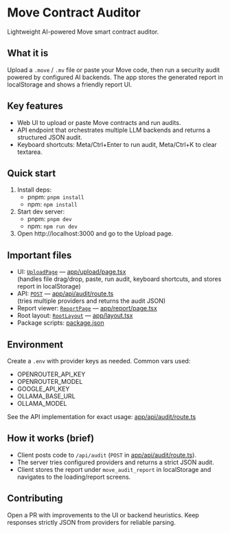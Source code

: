# Move Contract Auditor

Lightweight AI-powered Move smart contract auditor.

## What it is
Upload a `.move` / `.mv` file or paste your Move code, then run a security audit powered by configured AI backends. The app stores the generated report in localStorage and shows a friendly report UI.

## Key features
- Web UI to upload or paste Move contracts and run audits.
- API endpoint that orchestrates multiple LLM backends and returns a structured JSON audit.
- Keyboard shortcuts: Meta/Ctrl+Enter to run audit, Meta/Ctrl+K to clear textarea.

## Quick start
1. Install deps:
   - pnpm: `pnpm install`
   - npm: `npm install`
2. Start dev server:
   - pnpm: `pnpm dev`
   - npm: `npm run dev`
3. Open http://localhost:3000 and go to the Upload page.

## Important files
- UI: [`UploadPage`](app/upload/page.tsx) — [app/upload/page.tsx](app/upload/page.tsx)  
  (handles file drag/drop, paste, run audit, keyboard shortcuts, and stores report in localStorage)
- API: [`POST`](app/api/audit/route.ts) — [app/api/audit/route.ts](app/api/audit/route.ts)  
  (tries multiple providers and returns the audit JSON)
- Report viewer: [`ReportPage`](app/report/page.tsx) — [app/report/page.tsx](app/report/page.tsx)
- Root layout: [`RootLayout`](app/layout.tsx) — [app/layout.tsx](app/layout.tsx)
- Package scripts: [package.json](package.json)

## Environment
Create a `.env` with provider keys as needed. Common vars used:
- OPENROUTER_API_KEY
- OPENROUTER_MODEL
- GOOGLE_API_KEY
- OLLAMA_BASE_URL
- OLLAMA_MODEL

See the API implementation for exact usage: [app/api/audit/route.ts](app/api/audit/route.ts)

## How it works (brief)
- Client posts code to `/api/audit` (`POST` in [app/api/audit/route.ts](app/api/audit/route.ts)).
- The server tries configured providers and returns a strict JSON audit.
- Client stores the report under `move_audit_report` in localStorage and navigates to the loading/report screens.

## Contributing
Open a PR with improvements to the UI or backend heuristics. Keep responses strictly JSON from providers for reliable parsing.
